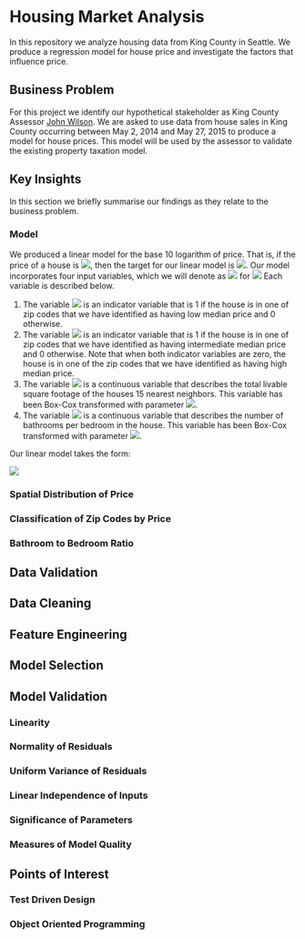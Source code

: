# Housing Market Analysis

In this repository we analyze housing data from King County in Seattle. We produce a regression model for house price and investigate the factors that influence price.

## Business Problem 

For this project we identify our hypothetical stakeholder as King County Assessor [John Wilson](https://www.kingcounty.gov/depts/assessor/About-Us/Assessors-Bio.aspx). We are asked to use data from house sales in King County occurring between May 2, 2014 and May 27, 2015 to produce a model for house prices. This model will be used by the assessor to validate the existing property taxation model. 

## Key Insights
In this section we briefly summarise our findings as they relate to the business problem.
### Model

We produced a linear model for the base 10 logarithm of price. That is, if the price of a house is <img src="https://render.githubusercontent.com/render/math?math=P">, then the target for our linear model is <img src="https://render.githubusercontent.com/render/math?math=y = \log_{10}(P)">. Our model incorporates four input variables, which we will denote as <img src="https://render.githubusercontent.com/render/math?math=x_{k}"> for <img src="https://render.githubusercontent.com/render/math?math=k = 1, 2, 3, 4."> Each variable is described below.
 1. The variable <img src="https://render.githubusercontent.com/render/math?math=x_{1}"> is an indicator variable that is 1 if the house is in one of zip codes that we have identified as having low median price and 0 otherwise.
 2. The variable <img src="https://render.githubusercontent.com/render/math?math=x_{2}"> is an indicator variable that is 1 if the house is in one of zip codes that we have identified as having intermediate median price and 0 otherwise. Note that when both indicator variables are zero, the house is in one of the zip codes that we have identified as having high median price.
 3. The variable <img src="https://render.githubusercontent.com/render/math?math=x_{3}"> is a continuous variable that describes the total livable square footage of the houses 15 nearest neighbors. This variable has been Box-Cox transformed with parameter <img src="https://render.githubusercontent.com/render/math?math=\lambda = -0.21">.
 4. The variable <img src="https://render.githubusercontent.com/render/math?math=x_{4}"> is a continuous variable that describes the number of bathrooms per bedroom in the house. This variable has been Box-Cox transformed with parameter <img src="https://render.githubusercontent.com/render/math?math=\lambda = 0.21">.

Our linear model takes the form:

<img src="https://render.githubusercontent.com/render/math?math='y=0.37-0.29x_{1}-0.12x_{2}+1.44x_{3}\+0.08x_{4}'">

### Spatial Distribution of Price

### Classification of Zip Codes by Price

### Bathroom to Bedroom Ratio

## Data Validation

## Data Cleaning 

## Feature Engineering

## Model Selection

## Model Validation 

### Linearity

### Normality of Residuals

### Uniform Variance of Residuals

### Linear Independence of Inputs

### Significance of Parameters

### Measures of Model Quality

## Points of Interest

### Test Driven Design

### Object Oriented Programming
